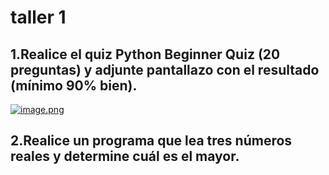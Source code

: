 # taller 1

1.Realice el quiz Python Beginner Quiz (20 preguntas) y adjunte pantallazo con el resultado (mínimo 90% bien).
-----------------------
[![image.png](https://i.postimg.cc/CxsRrGnw/image.png)](https://postimg.cc/dhDQLT9f)

2.Realice un programa que lea tres números reales y determine cuál es el mayor.
-----------------------

